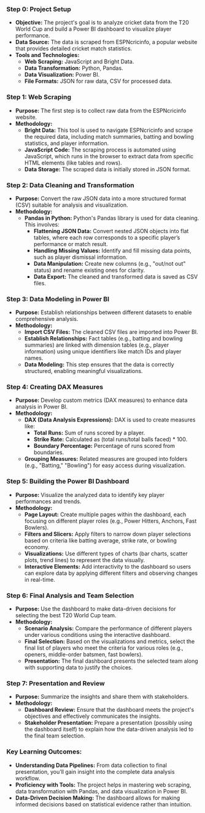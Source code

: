 
### **Step 0: Project Setup**
- **Objective:** The project's goal is to analyze cricket data from the T20 World Cup and build a Power BI dashboard to visualize player performance.
- **Data Source:** The data is scraped from ESPNcricinfo, a popular website that provides detailed cricket match statistics.
- **Tools and Technologies:**
    - **Web Scraping:** JavaScript and Bright Data.
    - **Data Transformation:** Python, Pandas.
    - **Data Visualization:** Power BI.
    - **File Formats:** JSON for raw data, CSV for processed data.

### **Step 1: Web Scraping**
- **Purpose:** The first step is to collect raw data from the ESPNcricinfo website.
- **Methodology:**
    - **Bright Data:** This tool is used to navigate ESPNcricinfo and scrape the required data, including match summaries, batting and bowling statistics, and player information.
    - **JavaScript Code:** The scraping process is automated using JavaScript, which runs in the browser to extract data from specific HTML elements (like tables and rows).
    - **Data Storage:** The scraped data is initially stored in JSON format.

### **Step 2: Data Cleaning and Transformation**
- **Purpose:** Convert the raw JSON data into a more structured format (CSV) suitable for analysis and visualization.
- **Methodology:**
    - **Pandas in Python:** Python's Pandas library is used for data cleaning. This involves:
        - **Flattening JSON Data:** Convert nested JSON objects into flat tables, where each row corresponds to a specific player’s performance or match result.
        - **Handling Missing Values:** Identify and fill missing data points, such as player dismissal information.
        - **Data Manipulation:** Create new columns (e.g., "out/not out" status) and rename existing ones for clarity.
        - **Data Export:** The cleaned and transformed data is saved as CSV files.

### **Step 3: Data Modeling in Power BI**
- **Purpose:** Establish relationships between different datasets to enable comprehensive analysis.
- **Methodology:**
    - **Import CSV Files:** The cleaned CSV files are imported into Power BI.
    - **Establish Relationships:** Fact tables (e.g., batting and bowling summaries) are linked with dimension tables (e.g., player information) using unique identifiers like match IDs and player names.
    - **Data Modeling:** This step ensures that the data is correctly structured, enabling meaningful visualizations.

### **Step 4: Creating DAX Measures**
- **Purpose:** Develop custom metrics (DAX measures) to enhance data analysis in Power BI.
- **Methodology:**
    - **DAX (Data Analysis Expressions):** DAX is used to create measures like:
        - **Total Runs:** Sum of runs scored by a player.
        - **Strike Rate:** Calculated as (total runs/total balls faced) * 100.
        - **Boundary Percentage:** Percentage of runs scored from boundaries.
    - **Grouping Measures:** Related measures are grouped into folders (e.g., "Batting," "Bowling") for easy access during visualization.

### **Step 5: Building the Power BI Dashboard**
- **Purpose:** Visualize the analyzed data to identify key player performances and trends.
- **Methodology:**
    - **Page Layout:** Create multiple pages within the dashboard, each focusing on different player roles (e.g., Power Hitters, Anchors, Fast Bowlers).
    - **Filters and Slicers:** Apply filters to narrow down player selections based on criteria like batting average, strike rate, or bowling economy.
    - **Visualizations:** Use different types of charts (bar charts, scatter plots, trend lines) to represent the data visually.
    - **Interactive Elements:** Add interactivity to the dashboard so users can explore data by applying different filters and observing changes in real-time.

### **Step 6: Final Analysis and Team Selection**
- **Purpose:** Use the dashboard to make data-driven decisions for selecting the best T20 World Cup team.
- **Methodology:**
    - **Scenario Analysis:** Compare the performance of different players under various conditions using the interactive dashboard.
    - **Final Selection:** Based on the visualizations and metrics, select the final list of players who meet the criteria for various roles (e.g., openers, middle-order batsmen, fast bowlers).
    - **Presentation:** The final dashboard presents the selected team along with supporting data to justify the choices.

### **Step 7: Presentation and Review**
- **Purpose:** Summarize the insights and share them with stakeholders.
- **Methodology:**
    - **Dashboard Review:** Ensure that the dashboard meets the project's objectives and effectively communicates the insights.
    - **Stakeholder Presentation:** Prepare a presentation (possibly using the dashboard itself) to explain how the data-driven analysis led to the final team selection.

### **Key Learning Outcomes:**
- **Understanding Data Pipelines:** From data collection to final presentation, you’ll gain insight into the complete data analysis workflow.
- **Proficiency with Tools:** The project helps in mastering web scraping, data transformation with Pandas, and data visualization in Power BI.
- **Data-Driven Decision Making:** The dashboard allows for making informed decisions based on statistical evidence rather than intuition.

